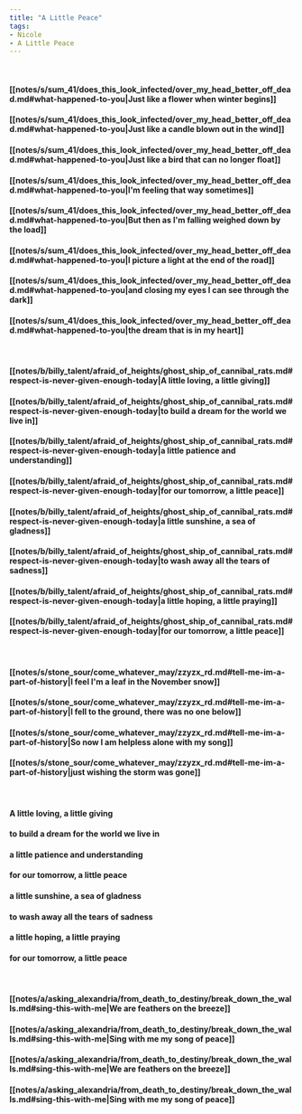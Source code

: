 ```yaml
---
title: "A Little Peace"
tags:
- Nicole
- A Little Peace
---
```

&nbsp;
#### [[notes/s/sum_41/does_this_look_infected/over_my_head_better_off_dead.md#what-happened-to-you|Just like a flower when winter begins]]
#### [[notes/s/sum_41/does_this_look_infected/over_my_head_better_off_dead.md#what-happened-to-you|Just like a candle blown out in the wind]]
#### [[notes/s/sum_41/does_this_look_infected/over_my_head_better_off_dead.md#what-happened-to-you|Just like a bird that can no longer float]]
#### [[notes/s/sum_41/does_this_look_infected/over_my_head_better_off_dead.md#what-happened-to-you|I'm feeling that way sometimes]]
#### [[notes/s/sum_41/does_this_look_infected/over_my_head_better_off_dead.md#what-happened-to-you|But then as I'm falling weighed down by the load]]
#### [[notes/s/sum_41/does_this_look_infected/over_my_head_better_off_dead.md#what-happened-to-you|I picture a light at the end of the road]]
#### [[notes/s/sum_41/does_this_look_infected/over_my_head_better_off_dead.md#what-happened-to-you|and closing my eyes I can see through the dark]]
#### [[notes/s/sum_41/does_this_look_infected/over_my_head_better_off_dead.md#what-happened-to-you|the dream that is in my heart]]
&nbsp;
#### [[notes/b/billy_talent/afraid_of_heights/ghost_ship_of_cannibal_rats.md#respect-is-never-given-enough-today|A little loving, a little giving]]
#### [[notes/b/billy_talent/afraid_of_heights/ghost_ship_of_cannibal_rats.md#respect-is-never-given-enough-today|to build a dream for the world we live in]]
#### [[notes/b/billy_talent/afraid_of_heights/ghost_ship_of_cannibal_rats.md#respect-is-never-given-enough-today|a little patience and understanding]]
#### [[notes/b/billy_talent/afraid_of_heights/ghost_ship_of_cannibal_rats.md#respect-is-never-given-enough-today|for our tomorrow, a little peace]]
#### [[notes/b/billy_talent/afraid_of_heights/ghost_ship_of_cannibal_rats.md#respect-is-never-given-enough-today|a little sunshine, a sea of gladness]]
#### [[notes/b/billy_talent/afraid_of_heights/ghost_ship_of_cannibal_rats.md#respect-is-never-given-enough-today|to wash away all the tears of sadness]]
#### [[notes/b/billy_talent/afraid_of_heights/ghost_ship_of_cannibal_rats.md#respect-is-never-given-enough-today|a little hoping, a little praying]]
#### [[notes/b/billy_talent/afraid_of_heights/ghost_ship_of_cannibal_rats.md#respect-is-never-given-enough-today|for our tomorrow, a little peace]]
&nbsp;
#### [[notes/s/stone_sour/come_whatever_may/zzyzx_rd.md#tell-me-im-a-part-of-history|I feel I'm a leaf in the November snow]]
#### [[notes/s/stone_sour/come_whatever_may/zzyzx_rd.md#tell-me-im-a-part-of-history|I fell to the ground, there was no one below]]
#### [[notes/s/stone_sour/come_whatever_may/zzyzx_rd.md#tell-me-im-a-part-of-history|So now I am helpless alone with my song]]
#### [[notes/s/stone_sour/come_whatever_may/zzyzx_rd.md#tell-me-im-a-part-of-history|just wishing the storm was gone]]
&nbsp;
#### A little loving, a little giving
#### to build a dream for the world we live in
#### a little patience and understanding
#### for our tomorrow, a little peace
#### a little sunshine, a sea of gladness
#### to wash away all the tears of sadness
#### a little hoping, a little praying
#### for our tomorrow, a little peace
&nbsp;
#### [[notes/a/asking_alexandria/from_death_to_destiny/break_down_the_walls.md#sing-this-with-me|We are feathers on the breeze]]
#### [[notes/a/asking_alexandria/from_death_to_destiny/break_down_the_walls.md#sing-this-with-me|Sing with me my song of peace]]
#### [[notes/a/asking_alexandria/from_death_to_destiny/break_down_the_walls.md#sing-this-with-me|We are feathers on the breeze]]
#### [[notes/a/asking_alexandria/from_death_to_destiny/break_down_the_walls.md#sing-this-with-me|Sing with me my song of peace]]
